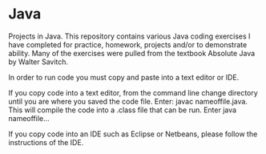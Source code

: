 Java
====

Projects in Java. This repository contains various Java coding exercises I have completed for practice, homework, 
projects and/or to demonstrate ability. Many of the exercises were pulled from the textbook Absolute Java by Walter Savitch.

In order to run code you must copy and paste into a text editor or IDE. 

If you copy code into a text editor, from the command line change directory until you are where you saved the code file.
Enter:  javac nameoffile.java.  This will compile the code into a .class file that can be run.  Enter java nameoffile…

If you copy code into an IDE such as Eclipse or Netbeans, please follow the instructions of the IDE.
